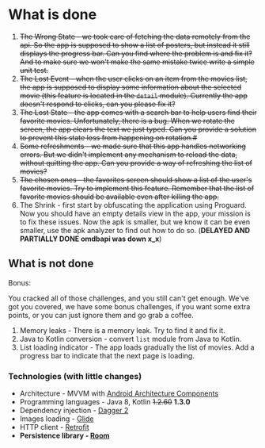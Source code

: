 # What is done
1. ~~The Wrong State - we took care of fetching the data remotely from the api. So the app is supposed to show a list of posters, but instead it still displays the progress bar. Can you find where the problem is and fix it? And to make sure we won't make the same mistake twice write a simple unit test.~~
2. ~~The Lost Event - when the user clicks on an item from the movies list, the app is supposed to display some information about the selected movie (this feature is located in the `detail` module). Currently the app doesn't respond to clicks, can you please fix it?~~
3. ~~The Lost State - the app comes with a search bar to help users find their favorite movies. Unfortunately, there is a bug. When we rotate the screen, the app clears the text we just typed. Can you provide a solution to prevent this state loss from happening on rotation.#~~
4. ~~Some refreshments - we made sure that this app handles networking errors. But we didn't implement any mechanism to reload the data, without quitting the app. Can you provide a way of refreshing the list of movies?~~
5. ~~The chosen ones - the favorites screen should show a list of the user's favorite movies. Try to implement this feature. Remember that the list of favorite movies should be available even after killing the app.~~
6. The Shrink - first start by obfuscating the application using Proguard. Now you should have an empty details view in the app, your mission is to fix these issues. Now the apk is smaller, but we know it can be even smaller, use the apk analyzer to find out how to do so. (**DELAYED AND PARTIALLY DONE omdbapi was down x_x**)

## What is not done
Bonus:

You cracked all of those challenges, and you still can't get enough. We've got you covered, we have some bonus challenges, if you want some extra points, or you can just ignore them and go grab a coffee.


1. Memory leaks - There is a memory leak. Try to find it and fix it.
2. Java to Kotlin conversion - convert `list` module from Java to Kotlin.
3. List loading indicator - The app loads gradually the list of movies. Add a progress bar to indicate that the next page is loading.

### Technologies (with little changes)
* Architecture - MVVM with [Android Architecture Components](https://developer.android.com/topic/libraries/architecture/)
* Programming languages - Java 8, Kotlin ~~1.2.60~~ **1.3.0**
* Dependency injection - [Dagger 2](https://github.com/google/dagger)
* Images loading - [Glide](https://github.com/bumptech/glide)
* HTTP client - [Retrofit](https://square.github.io/retrofit/)
* **Persistence library - [Room](https://developer.android.com/topic/libraries/architecture/room)**
